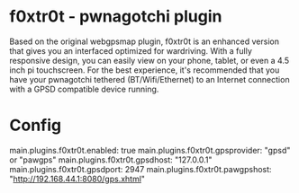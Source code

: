 # f0xtr0t - pwnagotchi plugin

Based on the original webgpsmap plugin, f0xtr0t is an enhanced version that gives you an interfaced optimized for wardriving. With a fully responsive design, you can easily view on your phone, tablet, or even a 4.5 inch pi touchscreen. For the best experience, it's recommended that you have your pwnagotchi tethered (BT/Wifi/Ethernet) to an Internet connection with a GPSD compatible device running.


# Config
main.plugins.f0xtr0t.enabled: true
main.plugins.f0xtr0t.gpsprovider: "gpsd" or "pawgps"
main.plugins.f0xtr0t.gpsdhost: "127.0.0.1"
main.plugins.f0xtr0t.gpsdport: 2947
main.plugins.f0xtr0t.pawgpshost: "http://192.168.44.1:8080/gps.xhtml"
